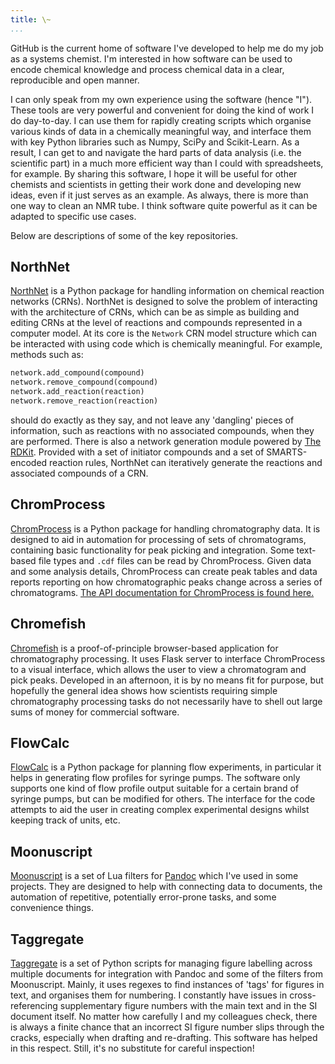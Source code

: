 ```yaml
---
title: \~
...
```


GitHub is the current home of software I've developed to help me do my job as a systems chemist. I'm interested in how software can be used to encode chemical knowledge and process chemical data in a clear, reproducible and open manner.

I can only speak from my own experience using the software (hence "I"). These tools are very powerful and convenient for doing the kind of work I do day-to-day. I can use them for rapidly creating scripts which organise various kinds of data in a chemically meaningful way, and interface them with key Python libraries such as Numpy, SciPy and Scikit-Learn. As a result, I can get to and navigate the hard parts of data analysis (i.e. the scientific part) in a much more efficient way than I could with spreadsheets, for example. By sharing this software, I hope it will be useful for other chemists and scientists in getting their work done and developing new ideas, even if it just serves as an example. As always, there is more than one way to clean an NMR tube. I think software quite powerful as it can be adapted to specific use cases.

Below are descriptions of some of the key repositories.

## NorthNet

[NorthNet](https://github.com/Will-Robin/NorthNet) is a Python package for handling information on chemical reaction networks (CRNs). NorthNet is designed to solve the problem of interacting with the architecture of CRNs, which can be as simple as building and editing CRNs at the level of reactions and compounds represented in a computer model. At its core is the `Network` CRN model structure which can be interacted with using code which is chemically meaningful. For example, methods such as:

```python
network.add_compound(compound)
network.remove_compound(compound)
network.add_reaction(reaction)
network.remove_reaction(reaction)
```
should do exactly as they say, and not leave any 'dangling' pieces of information, such as reactions with no associated compounds, when they are performed. There is also a network generation module powered by [The RDKit](https://www.rdkit.org). Provided with a set of initiator compounds and a set of SMARTS-encoded reaction rules, NorthNet can iteratively generate the reactions and associated compounds of a CRN.

## ChromProcess

[ChromProcess](https://github.com/Will-Robin/ChromProcess) is a Python package for handling chromatography data. It is designed to aid in automation for processing of sets of chromatograms, containing basic functionality for peak picking and integration. Some text-based file types and `.cdf` files can be read by ChromProcess. Given data and some analysis details, ChromProcess can create peak tables and data reports reporting on how chromatographic peaks change across a series of chromatograms. [The API documentation for ChromProcess is found here.](https://will-robin.github.io/ChromProcess/index.html)

## Chromefish

[Chromefish](https://github.com/Will-Robin/Chromefish) is a proof-of-principle browser-based application for chromatography processing. It uses Flask server to interface ChromProcess to a visual interface, which allows the user to view a chromatogram and pick peaks. Developed in an afternoon, it is by no means fit for purpose, but hopefully the general idea shows how scientists requiring simple chromatography processing tasks do not necessarily have to shell out large sums of money for commercial software.

## FlowCalc

[FlowCalc](https://github.com/Will-Robin/FlowCalc) is a Python package for planning flow experiments, in particular it helps in generating flow profiles for syringe pumps. The software only supports one kind of flow profile output suitable for a certain brand of syringe pumps, but can be modified for others. The interface for the code attempts to aid the user in creating complex experimental designs whilst keeping track of units, etc.

## Moonuscript

[Moonuscript](https://github.com/Will-Robin/moonuscript) is a set of Lua filters for [Pandoc](https://pandoc.org) which I've used in some projects. They are designed to help with connecting data to documents, the automation of repetitive, potentially error-prone tasks, and some convenience things.

## Taggregate

[Taggregate](https://github.com/Will-Robin/Taggregate) is a set of Python scripts for managing figure labelling across multiple documents for integration with Pandoc and some of the filters from Moonuscript. Mainly, it uses regexes to find instances of 'tags' for figures in text, and organises them for numbering. I constantly have issues in cross-referencing supplementary figure numbers with the main text and in the SI document itself. No matter how carefully I and my colleagues check, there is always a finite chance that an incorrect SI figure number slips through the cracks, especially when drafting and re-drafting. This software has helped in this respect. Still, it's no substitute for careful inspection!
